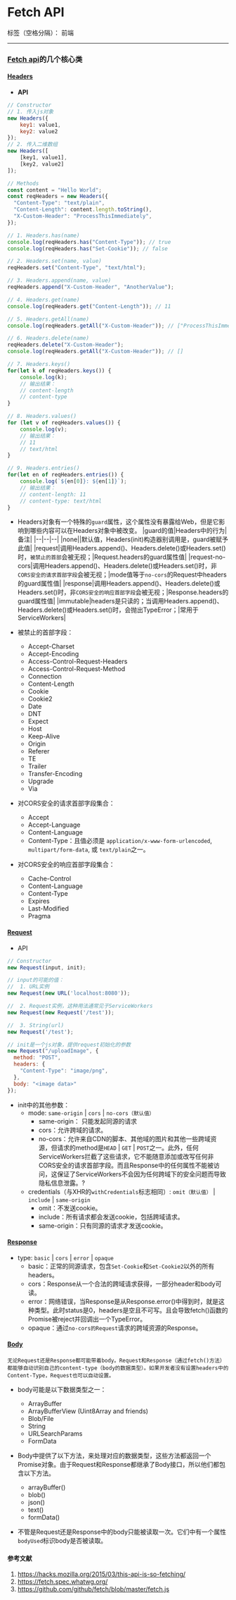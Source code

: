 # Fetch API

标签（空格分隔）： 前端

---
### [Fetch api][2]的几个核心类
#### [Headers][3]
- **API**
```javascript
// Constructor
// 1. 传入js对象
new Headers({ 
    key1: value1, 
    key2: value2 
});
// 2. 传入二维数组
new Headers([
    [key1, value1],
    [key2, value2]
]);

// Methods
const content = "Hello World";
const reqHeaders = new Headers({
  "Content-Type": "text/plain",
  "Content-Length": content.length.toString(),
  "X-Custom-Header": "ProcessThisImmediately",
});

// 1. Headers.has(name) 
console.log(reqHeaders.has("Content-Type")); // true
console.log(reqHeaders.has("Set-Cookie")); // false

// 2. Headers.set(name, value) 
reqHeaders.set("Content-Type", "text/html");

// 3. Headers.append(name, value)
reqHeaders.append("X-Custom-Header", "AnotherValue");

// 4. Headers.get(name)
console.log(reqHeaders.get("Content-Length")); // 11

// 5. Headers.getAll(name)
console.log(reqHeaders.getAll("X-Custom-Header")); // ["ProcessThisImmediately", "AnotherValue"]

// 6. Headers.delete(name)
reqHeaders.delete("X-Custom-Header");
console.log(reqHeaders.getAll("X-Custom-Header")); // []

// 7. Headers.keys()
for(let k of reqHeaders.keys()) {
    console.log(k);   
    // 输出结果：
    // content-length  
    // content-type
}

// 8. Headers.values()
for (let v of reqHeaders.values()) {
    console.log(v);   
    // 输出结果：
    // 11    
    // text/html
}

// 9. Headers.entries()
for(let en of reqHeaders.entries()) {
    console.log(`${en[0]}: ${en[1]}`);
    // 输出结果：
    // content-length: 11
    // content-type: text/html
}
```
- Headers对象有一个特殊的``guard``属性，这个属性没有暴露给Web，但是它影响到哪些内容可以在Headers对象中被改变。
|guard的值|Headers中的行为|备注|
|--|--|--|
|none||默认值，Headers(init)构造器别调用是，guard被赋予此值|
|request|调用Headers.append()、Headers.delete()或Headers.set()时，``被禁止的首部``会被无视；|Request.headers的guard属性值|
|request-no-cors|调用Headers.append()、Headers.delete()或Headers.set()时，非``CORS安全的请求首部字段``会被无视；|mode值等于``no-cors``的Request中headers的guard属性值|
|response|调用Headers.append()、Headers.delete()或Headers.set()时，非``CORS安全的响应首部字段``会被无视；|Response.headers的guard属性值|
|immutable|headers是只读的；当调用Headers.append()、Headers.delete()或Headers.set()时，会抛出TypeError；|常用于ServiceWorkers|


- 被禁止的首部字段：
    - Accept-Charset
    - Accept-Encoding
    - Access-Control-Request-Headers
    - Access-Control-Request-Method
    - Connection
    - Content-Length
    - Cookie
    - Cookie2
    - Date
    - DNT
    - Expect
    - Host
    - Keep-Alive
    - Origin
    - Referer
    - TE
    - Trailer
    - Transfer-Encoding
    - Upgrade
    - Via

- 对CORS安全的请求首部字段集合：
    - Accept
    - Accept-Language
    - Content-Language
    - Content-Type：且值必须是 `application/x-www-form-urlencoded`, `multipart/form-data`, 或 `text/plain`之一。

- 对CORS安全的响应首部字段集合：
    - Cache-Control
    - Content-Language
    - Content-Type
    - Expires
    - Last-Modified
    - Pragma
#### [Request][4]
- API
```javascript  
// Constructor
new Request(input, init);

// input的可能的值：
//  1. URL实例 
new Request(new URL('localhost:8080'));

//  2. Request实例，这种用法通常见于ServiceWorkers
new Request(new Request('/test'));

//  3. String(url) 
new Request('/test');

// init是一个js对象，提供request初始化的参数
new Request("/uploadImage", {
  method: "POST",
  headers: {
    "Content-Type": "image/png",
  },
  body: "<image data>"
});
```
- init中的其他参数：
    - mode: ``same-origin`` | ``cors`` | ``no-cors（默认值）``
        - same-origin： 只能发起同源的请求
        - cors：允许跨域的请求。
        - no-cors：允许来自CDN的脚本、其他域的图片和其他一些跨域资源，但请求的method是``HEAD`` | ``GET`` | ``POST``之一。此外，任何ServiceWorkers拦截了这些请求，它不能随意添加或改写任何非CORS安全的请求首部字段。而且Response中的任何属性不能被访问，这保证了ServiceWorkers不会因为任何跨域下的安全问题而导致隐私信息泄露。?
    - credentials（与XHR的``withCredentials``标志相同）: ``omit（默认值）`` | ``include`` | ``same-origin``
        - omit：不发送cookie。
        - include：所有请求都会发送cookie，包括跨域请求。
        - same-origin：只有同源的请求才发送cookie。
#### [Response][5]
- type: ``basic`` | ``cors`` | ``error`` | ``opaque``
    - basic：正常的同源请求，包含``Set-Cookie``和``Set-Cookie2``以外的所有headers。
    - cors：Response从一个合法的跨域请求获得，一部分header和body可读。
    - error：网络错误，当Response是从Response.error()中得到时，就是这种类型。此时status是0，headers是空且不可写。且会导致fetch()函数的Promise被reject并回调出一个TypeError。
    - opaque：通过``no-cors的Request``请求的跨域资源的Response。
#### [Body][6]
    无论Request还是Response都可能带着body。Request和Response（通过fetch()方法）都能够自动识别自己的content-type（body的数据类型）。如果开发者没有设置headers中的Content-Type，Request也可以自动设置。

- body可能是以下数据类型之一：
    - ArrayBuffer
    - ArrayBufferView (Uint8Array and friends)
    - Blob/File
    - String
    - URLSearchParams
    - FormData
- Body中提供了以下方法，来处理对应的数据类型，这些方法都返回一个Promise对象。由于Request和Response都继承了Body接口，所以他们都包含以下方法。
    - arrayBuffer()
    - blob()
    - json()
    - text()
    - formData()

- 不管是Request还是Response中的body只能被读取一次。它们中有一个属性``bodyUsed``标识body是否被读取。


#### 参考文献
1. https://hacks.mozilla.org/2015/03/this-api-is-so-fetching/
2. https://fetch.spec.whatwg.org/
3. https://github.com/github/fetch/blob/master/fetch.js

  [1]: https://github.com/github/fetch/blob/master/fetch.js
  [2]: https://fetch.spec.whatwg.org/#fetch-api
  [3]: https://fetch.spec.whatwg.org/#headers-class
  [4]: https://fetch.spec.whatwg.org/#request-class
  [5]: https://fetch.spec.whatwg.org/#response-class
  [6]: https://fetch.spec.whatwg.org/#body-mixin
  [7]: https://hacks.mozilla.org/2015/03/this-api-is-so-fetching/